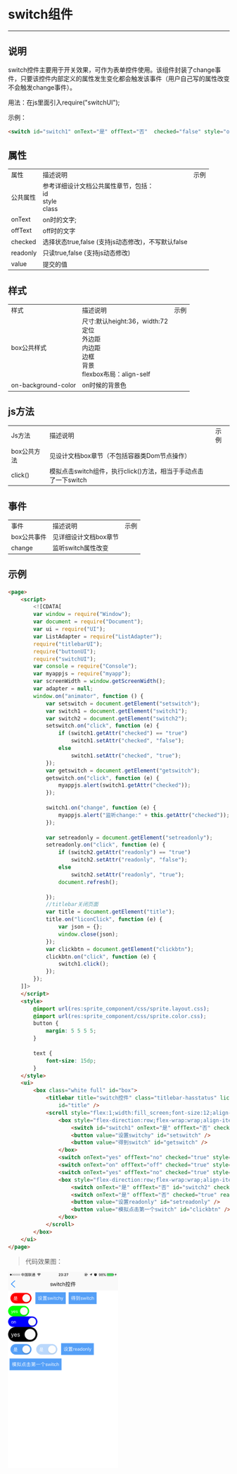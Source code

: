 # switch组件

----------

<h2 id="cid_0">说明</h2>

switch控件主要用于开关效果，可作为表单控件使用。该组件封装了change事件，只要该控件内部定义的属性发生变化都会触发该事件（用户自己写的属性改变不会触发change事件）。  

用法：在js里面引入require("switchUI");  

示例：
  
```html
<switch id="switch1" onText="是" offText="否"  checked="false" style="on-background-color:red;margin:8"/>
``` 

<h2 id="cid_1">属性</h2>

<table>
   <tr>
      <td>属性</td>
      <td>描述说明</td>
      <td>示例</td>
   </tr>
   <tr>
      <td>公共属性</td>
      <td> 参考详细设计文档公共属性章节，包括：<br/>id<br/>style<br/>class</td>
      <td></td>
   </tr>
   <tr>
      <td>onText</td>
      <td>on时的文字;</td>
      <td></td>
   </tr>
   <tr>
      <td>offText</td>
      <td>off时的文字</td>
      <td></td>
   </tr>
   <tr>
      <td>checked</td>
      <td>选择状态true,false (支持js动态修改)，不写默认false</td>
      <td></td>
   </tr>
   <tr>
      <td>readonly</td>
      <td>只读true,false (支持js动态修改)</td>
      <td></td>
   </tr>
   <tr>
      <td>value</td>
      <td>提交的值</td>
      <td></td>
   </tr>
 
</table>


<h2 id="cid_2">样式</h2>

<table>
   <tr>
      <td>样式</td>
      <td>描述说明</td>
      <td>示例</td>
   </tr>
   <tr>
      <td>box公共样式</td>
      <td>尺寸:默认height:36，width:72<br/>定位<br/>外边距<br/>内边距<br/>边框<br/>背景<br/>flexbox布局：align-self</td>
      <td></td>
   </tr>
   <tr>
      <td>on-background-color </td>
      <td>on时候的背景色</td>
      <td></td>
   </tr>
</table>

<h2 id="cid_3">js方法</h2>

<table>
   <tr>
      <td>Js方法</td>
      <td>描述说明</td>
      <td>示例</td>
   </tr>
   <tr>
      <td>box公共方法</td>
      <td>见设计文档box章节（不包括容器类Dom节点操作）</td>
      <td></td>
   </tr>
   <tr>
      <td>click()</td>
      <td>模拟点击switch组件，执行click()方法，相当于手动点击了一下switch</td>
      <td></td>
   </tr>
</table>

<h2 id="cid_4">事件</h2>


<table>
   <tr>
      <td>事件</td>
      <td>描述说明</td>
      <td>示例</td>
   </tr>
   <tr>
      <td>box公共事件</td>
      <td>见详细设计文档box章节</td>
      <td></td>
   </tr>
   <tr>
      <td>change</td>
      <td>监听switch属性改变</td>
      <td></td>
   </tr>
</table>  

<h2 id="cid_5">示例</h2>

```html
<page>
    <script>
        <![CDATA[
        var window = require("Window");
        var document = require("Document");
        var ui = require("UI");
        var ListAdapter = require("ListAdapter");
        require("titlebarUI");
        require("buttonUI");
        require("switchUI");
        var console = require("Console");
        var myappjs = require("myapp");
        var screenWidth = window.getScreenWidth();
        var adapter = null;
        window.on("animator", function () {
            var setswitch = document.getElement("setswitch");
            var switch1 = document.getElement("switch1");
            var switch2 = document.getElement("switch2");
            setswitch.on("click", function (e) {
                if (switch1.getAttr("checked") == "true")
                    switch1.setAttr("checked", "false");
                else
                    switch1.setAttr("checked", "true");
            });
            var getswitch = document.getElement("getswitch");
            getswitch.on("click", function (e) {
                myappjs.alert(switch1.getAttr("checked"));
            });

            switch1.on("change", function (e) {
                myappjs.alert("监听change:" + this.getAttr("checked"));
            });

            var setreadonly = document.getElement("setreadonly");
            setreadonly.on("click", function (e) {
                if (switch2.getAttr("readonly") == "true")
                    switch2.setAttr("readonly", "false");
                else
                    switch2.setAttr("readonly", "true");
                document.refresh();

            });
            //titlebar关闭页面
            var title = document.getElement("title");
            title.on("liconClick", function (e) {
                var json = {};
                window.close(json);
            });
            var clickbtn = document.getElement("clickbtn");
            clickbtn.on("click", function (e) {
                switch1.click();
            });
        });
    ]]>
    </script>
    <style>
        @import url(res:sprite_component/css/sprite.layout.css);
        @import url(res:sprite_component/css/sprite.color.css);
        button {
            margin: 5 5 5 5;
        }
        
        text {
            font-size: 15dp;
        }
    </style>
    <ui>
        <box class="white full" id="box">
            <titlebar title="switch控件" class="titlebar-hasstatus" licon="res:yuanhongqian/image/icon.png" style="licon-width:24;licon-height:24"
                id="title" />
            <scroll style="flex:1;width:fill_screen;font-size:12;align-items:start;">
                <box style="flex-direction:row;flex-wrap:wrap;align-items:center;">
                    <switch id="switch1" onText="是" offText="否" checked="false" style="on-background-color:red;margin:8" />
                    <button value="设置switchy" id="setswitch" />
                    <button value="得到switch" id="getswitch" />
                </box>
                <switch onText="yes" offText="no" checked="true" style="on-background-color:green" />
                <switch onText="on" offText="off" checked="true" style="on-background-color:blue;width:100" />
                <switch onText="yes" offText="no" checked="true" style="on-background-color:#000000;height:50;width:100;font-size:20" />
                <box style="flex-direction:row;flex-wrap:wrap;align-items:start;">
                    <switch onText="是" offText="否" id="switch2" checked="true" style="margin:8" />
                    <switch onText="是" offText="否" checked="true" readonly="true" style="margin:8" />
                    <button value="设置readonly" id="setreadonly" />
                    <button value="模拟点击第一个switch" id="clickbtn" />
                </box>
            </scroll>
        </box>
    </ui>
</page>
```

>代码效果图： 

<img width="250" src="image/fengzhuangzhujian_13.png" style="width:250;"/> 